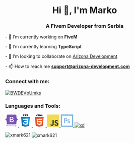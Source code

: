 <h1 align="center">Hi 👋, I'm Marko</h1>
<h3 align="center">A Fivem Developer from Serbia</h3>

<span align="center">- 🔭 I’m currently working on **FiveM**<span>

<span align="center">- 🌱 I’m currently learning **TypeScript**<span>

<span align="center">- 👯 I’m looking to collaborate on [Arizona Development](https://arizona-development.com)<span>

<span align="center">- 📫 How to reach me **support@arizona-development.com**<span>

<h3 align="left">Connect with me:</h3>
<p align="left">
<a href="https://discord.gg/BWDEVpUmks" target="blank"><img align="center" src="https://raw.githubusercontent.com/rahuldkjain/github-profile-readme-generator/master/src/images/icons/Social/discord.svg" alt="BWDEVpUmks" height="30" width="40" /></a>
</p>

<h3 align="left">Languages and Tools:</h3>
<p align="left"> <a href="https://getbootstrap.com" target="_blank" rel="noreferrer"> <img src="https://raw.githubusercontent.com/devicons/devicon/master/icons/bootstrap/bootstrap-plain-wordmark.svg" alt="bootstrap" width="40" height="40"/> </a> <a href="https://www.w3schools.com/css/" target="_blank" rel="noreferrer"> <img src="https://raw.githubusercontent.com/devicons/devicon/master/icons/css3/css3-original-wordmark.svg" alt="css3" width="40" height="40"/> </a> <a href="https://www.w3.org/html/" target="_blank" rel="noreferrer"> <img src="https://raw.githubusercontent.com/devicons/devicon/master/icons/html5/html5-original-wordmark.svg" alt="html5" width="40" height="40"/> </a> <a href="https://developer.mozilla.org/en-US/docs/Web/JavaScript" target="_blank" rel="noreferrer"> <img src="https://raw.githubusercontent.com/devicons/devicon/master/icons/javascript/javascript-original.svg" alt="javascript" width="40" height="40"/> </a> <a href="https://www.photoshop.com/en" target="_blank" rel="noreferrer"> <img src="https://raw.githubusercontent.com/devicons/devicon/master/icons/photoshop/photoshop-line.svg" alt="photoshop" width="40" height="40"/> </a> <a href="https://www.adobe.com/products/xd.html" target="_blank" rel="noreferrer"> <img src="https://cdn.worldvectorlogo.com/logos/adobe-xd.svg" alt="xd" width="40" height="40"/> </a> </p>

<p><img align="left" src="https://github-readme-stats.vercel.app/api/top-langs?username=xmark621&show_icons=true&locale=en&layout=compact" alt="xmark621" /></p>

<p>&nbsp;<img align="center" src="https://github-readme-stats.vercel.app/api?username=xmark621&show_icons=true&locale=en" alt="xmark621" /></p>
